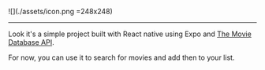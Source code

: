 ![](./assets/icon.png =248x248)

---

Look it's a simple project built with React native using Expo and [The Movie Database API](https://www.themoviedb.org/).

For now, you can use it to search for movies and add then to your list.
